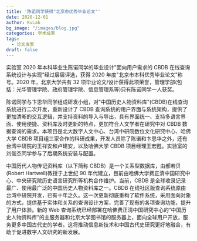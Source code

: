 ```yaml
---
title: '陈诺同学获得"北京市优秀毕业论文"'
date: 2020-12-01
author: KvLab
bg_image: "/images/blog.jpg"
categories: 学术成果
tags:
  - 论文发表
draft: false
---
```


实验室 2020 年本科毕业生陈诺同学的毕业设计"面向用户需求的 CBDB 在线查询系统设计与实现”经过层层评选，获得 2020 年度"北京市本科优秀毕业论文"称号。2020 年，北京大学共有 32 项毕业论文/设计获得此项荣誉，管理学部(包括：光华管理学院、政府管理学院、信息管理系等)只有陈诺同学一人获奖。

<!--more-->

陈诺同学与卞恩华同学组成研发小组，对"中国历史人物资料库"(CBDB)在线查询系统进行二次开发，重新设计了 CBDB 查询系统的用户界面与系统架构，提供了更加清晰的交互逻辑，并支持资料的导入与导出，具有界面统一、支持多语言界面、使用便捷、资料库及时更新的特点，更加符合人文学者在研究中对 CBDB 数据查询的需求。本项目是北大数字人文中心、台湾中研院数位文化研究中心、哈佛大学 CBDB 项目组三家合作的科研成果，开发人员除了陈诺和卞恩华之外，还有台湾中研院的王祥安和卢建安，以及哈佛大学 CBDB 项目经理王宏甦。实验室的刘俊杰同学参与了后期系统安装与配置。

中国历代人物传记资料库（以下简称 CBDB）是一个关系型数据库，由郝若贝(Robert Hartwell)教授于上世纪 90 年代建立，目前由哈佛大学费正清中国研究中心、中央研究院历史语言研究所等机构合作维护。当前，CBDB 是全球收录记录最广、使用最广泛的中国历史人物资料库之一。CBDB 在线社区版查询系统原由台湾中研院开发，已有十年之久。这一次更新彻底重构了软件系统，采用面向对象的方式，提供基于实体和关系的查询设计方案，完善了现有的各项查询功能，提升了用户体验。新的 Web 查询系统已经部署在哈佛费正清中国研究中心的“中国历史人物资料库”的主服务器和北京大学图书馆的服务器上，面向全球用户开放，服务更多中国古代史的学者。这将推动信息新技术和中国古代史研究更好地融合，有助于促进数字人文研究的新发展。
